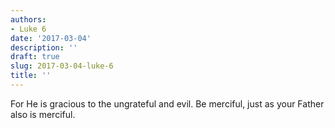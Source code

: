```yaml
---
authors:
- Luke 6
date: '2017-03-04'
description: ''
draft: true
slug: 2017-03-04-luke-6
title: ''
---
```

For He is gracious to the ungrateful and evil. Be merciful, just as your Father also is merciful.



